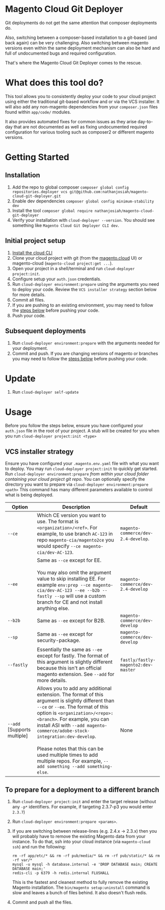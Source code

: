 Magento Cloud Git Deployer
=====

Git deployments do not get the same attention that composer deployments do.

Also, switching between a composer-based installation to a git-based (and back again) can be very challenging. Also switching between magento versions even within the same deployment mechanism can also be hard and full of undocumented bugs and required configuration.

That's where the Magento Cloud Git Deployer comes to the rescue.

# What does this tool do?

This tool allows you to consistently deploy your code to your cloud project using either the traditional git-based workflow and or via the VCS installer. It will also add any non-magento dependencies from your `composer.json` files found within `app/code/` modules. 

It also provides automated fixes for common issues as they arise day-to-day that are not documented as well as fixing undocumented required configuration for various tooling such as composer2 or different magento versions.

# Getting Started

## Installation
1. Add the repo to global composer `composer global config repositories.deployer vcs git@github.com:nathanjosiah/magento-cloud-git-deployer.git`
2. Enable dev dependencies `composer global config minimum-stability dev`
3. Install the tool `composer global require nathanjosiah/magento-cloud-git-deployer`
4. Verify your installation with `cloud-deployer --version`. You should see something like `Magento Cloud Git Deployer CLI dev`.

## Initial project setup
1. [Install the cloud CLI](https://devdocs.magento.com/cloud/reference/cli-ref-topic.html)
2. Clone your cloud project with git (from the [magento.cloud](https://magento.cloud/) UI) or magento-cloud (`magento-cloud project:get ...`).
4. Open your project in a shell/terminal and run `cloud-deployer project:init`.
5. Configure setup your `auth.json` credentials.
7. Run `cloud-deployer environment:prepare` using the arguments you need to deploy your code. Review the `VCS installer strategy` section below for more details.  
8. Commit all files.
9. If you are pushing to an existing environment, you may need to follow the [steps below](#to-prepare-for-a-deployment-to-a-different-branch) before pushing your code.
10. Push your code.

## Subsequent deployments
1. Run `cloud-deployer environment:prepare` with the arguments needed for your deployment.
2. Commit and push. If you are changing versions of magento or branches you may need to follow the [steps below](#to-prepare-for-a-deployment-to-a-different-branch) before pushing your code.


# Update
1. Run `cloud-deployer self-update`

# Usage
Before you follow the steps below, ensure you have configured your `auth.json` file in the root of your project. A stub will be created for you when you run `cloud-deployer project:init <type>`

## VCS installer strategy
 Ensure you have configured your `.magento.env.yaml` file with what you want to deploy. You may run `cloud-deployer project:init` to quickly get started.
 Run `cloud-deployer environment:prepare` _from within your cloud folder containing your cloud project git repo_. You can optionally specify the directory you want to prepare via `cloud-deployer environment:prepare <path>`
   This command has many different parameters available to control what is being deployed.

   Option|Description|Default
   ------|-----------|-------
   `--ce`|Which CE version you want to use. The format is `<organization>/<ref>`. For example, to use branch `AC-123` in repo `magento-cia/magento2ce` you would specify `--ce magento-cia/dev-AC-123`.| `magento-commerce/dev-2.4-develop`.
   `--ee`|Same as `--ce` except for EE.<br/><br/>You may also omit the argument value to skip installing EE. For example `env:prep --ce magento-cia/dev-AC-123 --ee --b2b --fastly --sp` will use a custom branch for CE and not install anything else.| `magento-commerce/dev-2.4-develop` 
   `--b2b`|Same as `--ee` except for B2B.|`magento-commerce/dev-develop` 
   `--sp`|Same as `--ee` except for security-package.|`magento-commerce/dev-develop` 
   `--fastly`|Essentially the same as `--ee` except for fastly. The format of this argument is slightly different because this isn't an official magento extension. See `--add` for more details.|`fastly/fastly-magento2:dev-master` 
   `--add` \[Supports multiple]|Allows you to add any additional extension. The format of this argument is slightly different than `--ce` or `--ee`. The format of this option is `<organization>/<repo>:<branch>`. For example, you can install ASI with `--add magento-commerce/adobe-stock-integration:dev-develop`.<br/><br/>Please notes that this can be used multiple times to add multiple repos. For example, `--add something --add something-else`.|None 


## To prepare for a deployment to a different branch

1. Run `cloud-deployer project:init` and enter the target release (without any `-p*` identifiers. For example, if targeting 2.3.7-p3 you would enter `2.3.7`)
2. Run `cloud-deployer environment:prepare <params>`.
3. If you are switching between release-lines (e.g. 2.4.x -> 2.3.x) then you will probably have to remove the existing Magento data from your instance. 
   To do that, ssh into your cloud instance (via `magento-cloud ssh`) and run the following:
   ```
   rm -rf app/etc/* && rm -rf pub/media/* && rm -rf pub/static/* && rm -rf var/*
   mysql -u mysql -h database.internal -e 'DROP DATABASE main; CREATE DATABASE main;'
   redis-cli -p 6379 -h redis.internal FLUSHALL
   ```
   
   This is the fastest and cleanest method to fully remove the existing Magento installation. The `bin/magento setup:uninstall` command is slow and leaves a bunch of files behind. It also doesn't flush redis. 
4. Commit and push all the files.